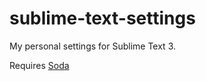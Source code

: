 sublime-text-settings
=====================

My personal settings for Sublime Text 3.

Requires [Soda](https://github.com/buymeasoda/soda-theme)